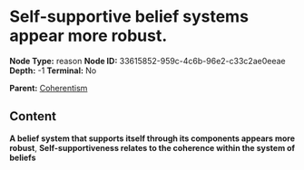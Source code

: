 # Self-supportive belief systems appear more robust.

**Node Type:** reason
**Node ID:** 33615852-959c-4c6b-96e2-c33c2ae0eeae
**Depth:** -1
**Terminal:** No

**Parent:** [Coherentism](coherentism.md)

## Content

**A belief system that supports itself through its components appears more robust**, **Self-supportiveness relates to the coherence within the system of beliefs**
